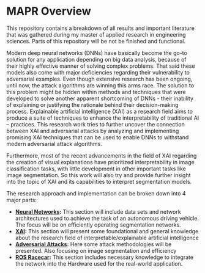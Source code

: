 # MAPR Overview

This repository contains a breakdown of all results and important literature that was gathered during my master of applied research in engineering sciences. Parts of this repository will be not be finished and functional.

Modern deep neural networks (DNNs) have basically become the go-to solution for any application
depending on big data analysis, because of their highly effective manner of solving complex
problems. That said these models also come with major deficiencies regarding their vulnerability to
adversarial examples. Even though extensive research has been ongoing, until now, the attack
algorithms are winning this arms race. The solution to this problem might be hidden within methods
and techniques that were developed to solve another apparent shortcoming of DNNs - their inability
of explaining or justifying the rationale behind their decision-making process. Explainable artificial
intelligence (XAI) as a research field aims to produce a suite of techniques to enhance the
interpretability of traditional AI – practices. This research work tries to further uncover the connection
between XAI and adversarial attacks by analyzing and implementing promising XAI techniques that can be used to
enable DNNs to withstand modern adversarial attack algorithms.

Furthermore, most of the recent advancements in the field of XAI regarding the creation of visual explanations have prioritized interpretability in image classification tasks, with little development in other important tasks like image segmentation. So this work will also try and provide further insight into the topic of XAI and its capabilities to interpret segmentation models.

The research approach and implementation can be broken down into 4 major parts:

 - **[Neural Networks](https://github.com/VascoDaGama94/MAPR/tree/main/neuralnetworks):** This section will include data sets and network architectures used to achieve the task of an autonomous driving vehicle. The focus will be on efficiently operating segmentation networks.
 - **[XAI](https://github.com/VascoDaGama94/MAPR/tree/main/xai):** This section will present some foundational and general knowledge about the research field of interpretable/explainable artificial intelligence
 - **[Adversarial Attacks](https://github.com/VascoDaGama94/MAPR/tree/main/adversarialattacks):** Here some attack methodologies will be presented. Also focusing on image segmentation and efficiency
 - **[ROS Racecar](https://github.com/VascoDaGama94/MAPR/tree/main/ros_racecar):** This section includes necessary knowledge to integrate the network into the Hardware used for the real-world application.
